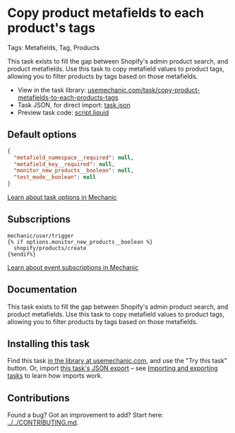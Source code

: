 # Copy product metafields to each product's tags

Tags: Metafields, Tag, Products

This task exists to fill the gap between Shopify's admin product search, and product metafields. Use this task to copy metafield values to product tags, allowing you to filter products by tags based on those metafields.

* View in the task library: [usemechanic.com/task/copy-product-metafields-to-each-products-tags](https://usemechanic.com/task/copy-product-metafields-to-each-products-tags)
* Task JSON, for direct import: [task.json](../../tasks/copy-product-metafields-to-each-products-tags.json)
* Preview task code: [script.liquid](./script.liquid)

## Default options

```json
{
  "metafield_namespace__required": null,
  "metafield_key__required": null,
  "monitor_new_products__boolean": null,
  "test_mode__boolean": null
}
```

[Learn about task options in Mechanic](https://docs.usemechanic.com/article/471-task-options)

## Subscriptions

```liquid
mechanic/user/trigger
{% if options.monitor_new_products__boolean %}
  shopify/products/create
{%endif%}
```

[Learn about event subscriptions in Mechanic](https://docs.usemechanic.com/article/408-subscriptions)

## Documentation

This task exists to fill the gap between Shopify's admin product search, and product metafields. Use this task to copy metafield values to product tags, allowing you to filter products by tags based on those metafields.

## Installing this task

Find this task [in the library at usemechanic.com](https://usemechanic.com/task/copy-product-metafields-to-each-products-tags), and use the "Try this task" button. Or, import [this task's JSON export](../../tasks/copy-product-metafields-to-each-products-tags.json) – see [Importing and exporting tasks](https://docs.usemechanic.com/article/505-importing-and-exporting-tasks) to learn how imports work.

## Contributions

Found a bug? Got an improvement to add? Start here: [../../CONTRIBUTING.md](../../CONTRIBUTING.md).
